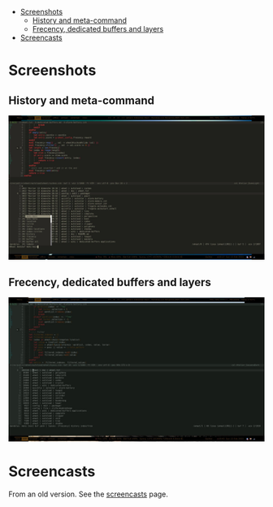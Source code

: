 <!-- vim: set filetype=markdown: -->

<!-- vim-markdown-toc GFM -->

+ [Screenshots](#screenshots)
	* [History and meta-command](#history-and-meta-command)
	* [Frecency, dedicated buffers and layers](#frecency-dedicated-buffers-and-layers)
+ [Screencasts](#screencasts)

<!-- vim-markdown-toc -->

# Screenshots

## History and meta-command

![History & :Wheel command completion](screenshot/history-meta-command.jpg)

## Frecency, dedicated buffers and layers

![Frecency, dedicated buffers and layers](screenshot/mandalas-and-leaves.jpg)

# Screencasts

From an old version. See the [screencasts](screencasts.md) page.

